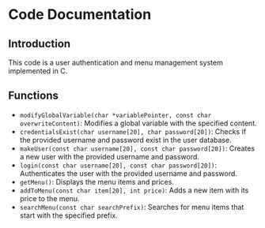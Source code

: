 # Code Documentation

## Introduction
This code is a user authentication and menu management system implemented in C.

## Functions
- `modifyGlobalVariable(char *variablePointer, const char overwriteContent)`: Modifies a global variable with the specified content.
- `credentialsExist(char username[20], char password[20])`: Checks if the provided username and password exist in the user database.
- `makeUser(const char username[20], const char password[20])`: Creates a new user with the provided username and password.
- `login(const char username[20], const char password[20])`: Authenticates the user with the provided username and password.
- `getMenu()`: Displays the menu items and prices.
- `addToMenu(const char item[20], int price)`: Adds a new item with its price to the menu.
- `searchMenu(const char searchPrefix)`: Searches for menu items that start with the specified prefix.